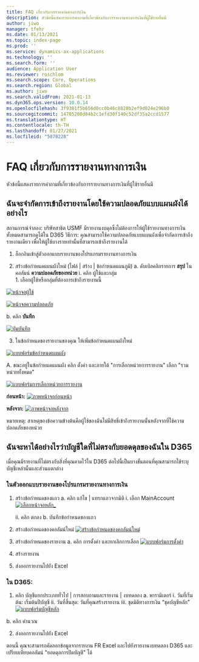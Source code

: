 ```yaml
---
title: FAQ เกี่ยวกับการรายงานทางการเงิน
description: หัวข้อนี้แสดงรายการคำถามที่เกี่ยวข้องกับการรายงานทางการเงินที่ผู้ใช้รายอื่นมี
author: jiwo
manager: tfehr
ms.date: 01/13/2021
ms.topic: index-page
ms.prod: ''
ms.service: dynamics-ax-applications
ms.technology: ''
ms.search.form: ''
audience: Application User
ms.reviewer: roschlom
ms.search.scope: Core, Operations
ms.search.region: Global
ms.author: jiwo
ms.search.validFrom: 2021-01-13
ms.dyn365.ops.version: 10.0.14
ms.openlocfilehash: 3f9381f5b656d0cc0b46c8828b2ef9d024e296b0
ms.sourcegitcommit: 14785208d84b2c1efd30f140c52df35a2ccd1577
ms.translationtype: HT
ms.contentlocale: th-TH
ms.lasthandoff: 01/27/2021
ms.locfileid: "5070228"
---
```

# <a name="financial-reporting-faq"></a>FAQ เกี่ยวกับการรายงานทางการเงิน 

หัวข้อนี้แสดงรายการคำถามที่เกี่ยวข้องกับการรายงานทางการเงินที่ผู้ใช้รายอื่นมี 


## <a name="how-do-i-restrict-access-to-a-report-using-tree-security"></a>ฉันจะจํากัดการเข้าถึงรายงานโดยใช้ความปลอดภัยแบบแผนผังได้อย่างไร

สถานการณ์จำลอง: บริษัทสาธิต USMF มีรายงานงบดุลซึ่งไม่ต้องการให้ผู้ใช้รายงานทางการเงินทั้งหมดสามารถดูได้ใน D365 วิธีการ: คุณสามารถใช้ความปลอดภัยแบบแผนผังเพื่อจํากัดการเข้าถึงรายงานเดียว เพื่อให้ผู้ใช้บางรายเท่านั้นที่สามารถเข้าถึงรายงานได้ 

1.  ล็อกอินเข้าสู่ตัวออกแบบรายงานของโปรแกรมรายงานทางการเงิน

2.  สร้างข้อกำหนดแผนผังใหม่ (ไฟล์ | สร้าง | ข้อกำหนดแผนภูมิ) a.    ดับเบิลคลิกรายการ **สรุป** ในคอลัมน์ **ความปลอดภัยของหน่วย**
  i.    คลิก ผู้ใช้และกลุ่ม  
          1.    เลือกผู้ใช้หรือกลุ่มที่ต้องการเข้าถึงรายงานนี้ 
          
[![หน้าจอผู้ใช้](./media/FR-FAQ_users.png)](./media/FR-FAQ_users.png)

[![หน้าจอความปลอดภัย](./media/FR-FAQ_security.jpg)](./media/FR-FAQ_security.jpg)

  b.    คลิก **บันทึก**
  
[![ปุ่มบันทึก](./media/FR-FAQ_save.png)](./media/FR-FAQ_save.png)

3.  ในข้อกำหนดของรายงานของคุณ ให้เพิ่มข้อกำหนดแผนผังใหม่

[![แบบฟอร์มข้อกำหนดแผนผัง](./media/FR-FAQ_tree-definition.jpg)](./media/FR-FAQ_tree-definition.jpg)

A.  ขณะอยู่ในข้อกำหนดแผนผัง คลิก ตั้งค่า และภายใต้ "การเลือกหน่วยการรายงาน" เลือก "รวมหน่วยทั้งหมด"

[![แบบฟอร์มการเลือกหน่วยการรายงาน](./media/FR-FAQ_reporting-unit-selection.jpg)](./media/FR-FAQ_reporting-unit-selection.jpg)

**ก่อนหน้า:** [![ภาพหน้าจอก่อนหน้า](./media/FR-FAQ_before.png)](./media/FR-FAQ_before.png)

**หลังจาก:** [![ภาพหน้าจอหลังจาก](./media/FR-FAQ_after.png)](./media/FR-FAQ_after.png)

หมายเหตุ: สาเหตุของข้อความข้างต้นคือผู้ใช้ของฉันไม่มีสิทธิ์เข้าถึงรายงานนั้นหลังจากที่ใช้ความปลอดภัยของหน่วย



## <a name="how-do-i-determine-which-accounts-do-not-matching-my-balances-in-d365"></a>ฉันจะหาได้อย่างไรว่าบัญชีใดที่ไม่ตรงกับยอดดุลของฉันใน D365

เมื่อคุณมีรายงานที่ไม่ตรงกับสิ่งที่คุณคาดไว้ใน D365 ต่อไปนี้เป็นบางขั้นตอนที่คุณสามารถใช้ระบุบัญชีเหล่านั้นและส่วนแตกต่าง 

### <a name="in-financial-reporter-report-designer"></a>ในตัวออกแบบรายงานของโปรแกรมรายงานทางการเงิน

1.  สร้างข้อกำหนดของแถว a.    คลิก แก้ไข | แทรกแถวจากมิติ i.  เลือก MainAccount [![เลือกหน้าจอหลัก_](./media/FR-FAQ_selectmain_.png)](./media/FR-FAQ_selectmain_.png)
    
    ii. คลิก ตกลง b.    บันทึกข้อกำหนดของแถว

2.  สร้างข้อกำหนดของคอลัมน์ใหม่     [![สร้างข้อกำหนดของคอลัมน์ใหม่](./media/FR-FAQ_column.png)](./media/FR-FAQ_column.png)

3.  สร้างข้อกำหนดของรายงาน a.    คลิก การตั้งค่า และยกเลิกการเลือก [![แบบฟอร์มการตั้งค่า](./media/FR-FAQ_settings.png)](./media/FR-FAQ_settings.png)
   
4.  สร้างรายงาน 

5.  ส่งออกรายงานไปยัง Excel

### <a name="in-d365"></a>ใน D365: 
1.  คลิก บัญชีแยกประเภททั่วไป | การสอบถามและรายงาน | งบทดลอง a.    พารามิเตอร์ i.  วันที่เริ่มต้น: เริ่มต้นปีบัญชี ii. วันที่สิ้นสุด: วันที่คุณสร้างรายงาน iii.    ชุดมิติทางการเงิน “ชุดบัญชีหลัก” [![แบบฟอร์มบัญชีหลัก](./media/FR-FAQ_mainacct.png)](./media/FR-FAQ_mainacct.png)
      
  b.    คลิก คำนวณ

2.  ส่งออกรายงานไปยัง Excel

ตอนนี้ คุณจะสามารถคัดลอกข้อมูลจากรายงาน FR Excel และไปยังรายงานงบทดลอง D365 และเปรียบเทียบคอลัมน์ "ยอดดุลการปิดบัญชี" ได้
